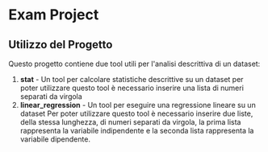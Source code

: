 # Exam Project

## Utilizzo del Progetto

Questo progetto contiene due tool utili per l'analisi descrittiva di un dataset:
1. **stat** - Un tool per calcolare statistiche descrittive su un dataset
            per poter utilizzare questo tool è necessario inserire una lista di numeri separati da virgola
2. **linear_regression** - Un tool per eseguire una regressione lineare su un dataset
            Per poter utilizzare questo tool è necessario inserire due liste, della stessa lunghezza, di numeri separati da virgola, la prima lista rappresenta la variabile indipendente e la seconda lista rappresenta la variabile dipendente.
